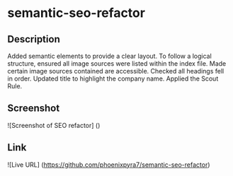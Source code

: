 # semantic-seo-refactor

## Description

Added semantic elements to provide a clear layout. To follow a logical structure, ensured all image sources were listed within the index file. Made certain image sources contained are accessible. Checked all headings fell in order. Updated title to highlight the company name. Applied the Scout Rule.

## Screenshot

![Screenshot of SEO refactor] ()



## Link 

![Live URL] (https://github.com/phoenixpyra7/semantic-seo-refactor) 